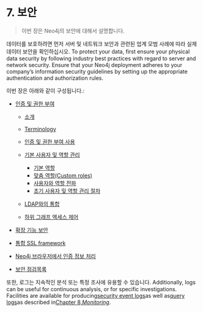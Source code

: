 # 7. 보안

> 이번 장은 Neo4j의 보안에 대해서 설명합니다. 


데이터를 보호하려면 먼저 서버 및 네트워크 보안과 관련된 업계 모범 사례에 따라 실제 데이터 보안을 확인하십시오. 
To protect your data, first ensure your physical data security by following industry best practices with regard to server and network security. Ensure that your Neo4j deployment adheres to your company’s information security guidelines by setting up the appropriate authentication and authorization rules.

이번 장은 아래와 같이 구성됩니다.:

* [인증 및 권한 부여](/security/authentication-authorization.md)

	* [소개](/security/authentication-authorization/introduction.md)
	* [Terminology](/security/authentication-authorization/terminology.md)
	* [인증 및 권한 부여 사용](/security/authentication-authorization/enable.md)
	* [기본 사용자 및 역할 관리](/security/authentication-authorization/native-user-role-management.md)

	  * [기본 역할](/security/authentication-authorization/native-user-role-management/native-roles.md)
	  * [맞춤 역할(Custom roles)](/security/authentication-authorization/native-user-role-management/custom-roles.md)
	  * [사용자와 역할 전파](/security/authentication-authorization/native-user-role-management/propagate-users-and-roles.md)
	  * [초기 사용자 및 역할 관리 절차](/security/authentication-authorization/native-user-role-management/procedures.md)

	* [LDAP와의 통합](/security/authentication-authorization/ldap-integration.md)
	* [하위 그래프 엑세스 제어](/security/authentication-authorization/subgraph-access-control.md)

* [확장 기능 보안](/security/securing-extensions.md)

* [통합 SSL framework](/security/ssl-framework.md)
* [Neo4j 브라우저에서 인증 정보 처리](/security/browser.md)
* [보안 점검목록](/security/checklist.md)

또한, 로그는 지속적인 분석 또는 특정 조사에 유용할 수 있습니다. Additionally, logs can be useful for continuous analysis, or for specific investigations. Facilities are available for producing[security event logs](https://neo4j.com/docs/operations-manual/3.3/monitoring/logging/security-events-logging/)as well as[query logs](https://neo4j.com/docs/operations-manual/3.3/monitoring/logging/query-logging/)as described in[Chapter 8,_Monitoring_](https://neo4j.com/docs/operations-manual/3.3/monitoring/).

